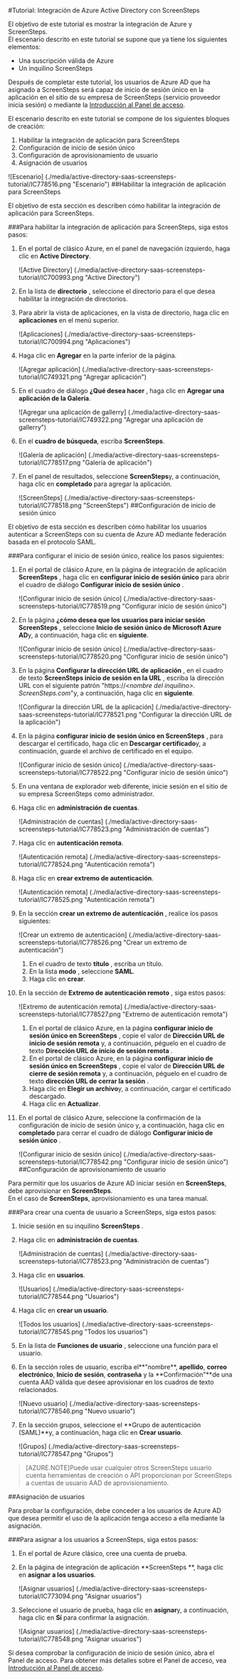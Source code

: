 <properties 
    pageTitle="Tutorial: Integración de Azure Active Directory con ScreenSteps | Microsoft Azure" 
    description="Aprenda a usar ScreenSteps con Azure Active Directory para habilitar el inicio de sesión único, aprovisionamiento automatizado y mucho más." 
    services="active-directory" 
    authors="jeevansd"  
    documentationCenter="na" 
    manager="femila"/>
<tags 
    ms.service="active-directory" 
    ms.devlang="na" 
    ms.topic="article" 
    ms.tgt_pltfrm="na" 
    ms.workload="identity" 
    ms.date="09/26/2016" 
    ms.author="jeedes" />

#<a name="tutorial-azure-active-directory-integration-with-screensteps"></a>Tutorial: Integración de Azure Active Directory con ScreenSteps
  
El objetivo de este tutorial es mostrar la integración de Azure y ScreenSteps.  
El escenario descrito en este tutorial se supone que ya tiene los siguientes elementos:

-   Una suscripción válida de Azure
-   Un inquilino ScreenSteps
  
Después de completar este tutorial, los usuarios de Azure AD que ha asignado a ScreenSteps será capaz de inicio de sesión único en la aplicación en el sitio de su empresa de ScreenSteps (servicio proveedor inicia sesión) o mediante la [Introducción al Panel de acceso](active-directory-saas-access-panel-introduction.md).
  
El escenario descrito en este tutorial se compone de los siguientes bloques de creación:

1.  Habilitar la integración de aplicación para ScreenSteps
2.  Configuración de inicio de sesión único
3.  Configuración de aprovisionamiento de usuario
4.  Asignación de usuarios

![Escenario] (./media/active-directory-saas-screensteps-tutorial/IC778516.png "Escenario")
##<a name="enabling-the-application-integration-for-screensteps"></a>Habilitar la integración de aplicación para ScreenSteps
  
El objetivo de esta sección es describen cómo habilitar la integración de aplicación para ScreenSteps.

###<a name="to-enable-the-application-integration-for-screensteps-perform-the-following-steps"></a>Para habilitar la integración de aplicación para ScreenSteps, siga estos pasos:

1.  En el portal de clásico Azure, en el panel de navegación izquierdo, haga clic en **Active Directory**.

    ![Active Directory] (./media/active-directory-saas-screensteps-tutorial/IC700993.png "Active Directory")

2.  En la lista de **directorio** , seleccione el directorio para el que desea habilitar la integración de directorios.

3.  Para abrir la vista de aplicaciones, en la vista de directorio, haga clic en **aplicaciones** en el menú superior.

    ![Aplicaciones] (./media/active-directory-saas-screensteps-tutorial/IC700994.png "Aplicaciones")

4.  Haga clic en **Agregar** en la parte inferior de la página.

    ![Agregar aplicación] (./media/active-directory-saas-screensteps-tutorial/IC749321.png "Agregar aplicación")

5.  En el cuadro de diálogo **¿Qué desea hacer** , haga clic en **Agregar una aplicación de la Galería**.

    ![Agregar una aplicación de gallerry] (./media/active-directory-saas-screensteps-tutorial/IC749322.png "Agregar una aplicación de gallerry")

6.  En el **cuadro de búsqueda**, escriba **ScreenSteps**.

    ![Galería de aplicación] (./media/active-directory-saas-screensteps-tutorial/IC778517.png "Galería de aplicación")

7.  En el panel de resultados, seleccione **ScreenSteps**y, a continuación, haga clic en **completado** para agregar la aplicación.

    ![ScreenSteps] (./media/active-directory-saas-screensteps-tutorial/IC778518.png "ScreenSteps")
##<a name="configuring-single-sign-on"></a>Configuración de inicio de sesión único
  
El objetivo de esta sección es describen cómo habilitar los usuarios autenticar a ScreenSteps con su cuenta de Azure AD mediante federación basada en el protocolo SAML.

###<a name="to-configure-single-sign-on-perform-the-following-steps"></a>Para configurar el inicio de sesión único, realice los pasos siguientes:

1.  En el portal de clásico Azure, en la página de integración de aplicación **ScreenSteps** , haga clic en **configurar inicio de sesión único** para abrir el cuadro de diálogo **Configurar inicio de sesión único** .

    ![Configurar inicio de sesión único] (./media/active-directory-saas-screensteps-tutorial/IC778519.png "Configurar inicio de sesión único")

2.  En la página **¿cómo desea que los usuarios para iniciar sesión ScreenSteps** , seleccione **Inicio de sesión único de Microsoft Azure AD**y, a continuación, haga clic en **siguiente**.

    ![Configurar inicio de sesión único] (./media/active-directory-saas-screensteps-tutorial/IC778520.png "Configurar inicio de sesión único")

3.  En la página **Configurar la dirección URL de aplicación** , en el cuadro de texto **ScreenSteps inicio de sesión en la URL** , escriba la dirección URL con el siguiente patrón "https://*\<nombre del inquilino\>. ScreenSteps.com*"y, a continuación, haga clic en **siguiente**.

    ![Configurar la dirección URL de la aplicación] (./media/active-directory-saas-screensteps-tutorial/IC778521.png "Configurar la dirección URL de la aplicación")

4.  En la página **configurar inicio de sesión único en ScreenSteps** , para descargar el certificado, haga clic en **Descargar certificado**y, a continuación, guarde el archivo de certificado en el equipo.

    ![Configurar inicio de sesión único] (./media/active-directory-saas-screensteps-tutorial/IC778522.png "Configurar inicio de sesión único")

5.  En una ventana de explorador web diferente, inicie sesión en el sitio de su empresa ScreenSteps como administrador.

6.  Haga clic en **administración de cuentas**.

    ![Administración de cuentas] (./media/active-directory-saas-screensteps-tutorial/IC778523.png "Administración de cuentas")

7.  Haga clic en **autenticación remota**.

    ![Autenticación remota] (./media/active-directory-saas-screensteps-tutorial/IC778524.png "Autenticación remota")

8.  Haga clic en **crear extremo de autenticación**.

    ![Autenticación remota] (./media/active-directory-saas-screensteps-tutorial/IC778525.png "Autenticación remota")

9.  En la sección **crear un extremo de autenticación** , realice los pasos siguientes:

    ![Crear un extremo de autenticación] (./media/active-directory-saas-screensteps-tutorial/IC778526.png "Crear un extremo de autenticación")

    1.  En el cuadro de texto **título** , escriba un título.
    2.  En la lista **modo** , seleccione **SAML**.
    3.  Haga clic en **crear**.

10. En la sección de **Extremo de autenticación remoto** , siga estos pasos:

    ![Extremo de autenticación remota] (./media/active-directory-saas-screensteps-tutorial/IC778527.png "Extremo de autenticación remota")

    1.  En el portal de clásico Azure, en la página **configurar inicio de sesión único en ScreenSteps** , copie el valor de **Dirección URL de inicio de sesión remota** y, a continuación, péguelo en el cuadro de texto **Dirección URL de inicio de sesión remota** .
    2.  En el portal de clásico Azure, en la página **configurar inicio de sesión único en ScreenSteps** , copie el valor de **Dirección URL de cierre de sesión remota** y, a continuación, péguelo en el cuadro de texto **dirección URL de cerrar la sesión** .
    3.  Haga clic en **Elegir un archivo**y, a continuación, cargar el certificado descargado.
    4.  Haga clic en **Actualizar**.

11. En el portal de clásico Azure, seleccione la confirmación de la configuración de inicio de sesión único y, a continuación, haga clic en **completado** para cerrar el cuadro de diálogo **Configurar inicio de sesión único** .

    ![Configurar inicio de sesión único] (./media/active-directory-saas-screensteps-tutorial/IC778542.png "Configurar inicio de sesión único")
##<a name="configuring-user-provisioning"></a>Configuración de aprovisionamiento de usuario
  
Para permitir que los usuarios de Azure AD iniciar sesión en **ScreenSteps**, debe aprovisionar en **ScreenSteps**.  
En el caso de **ScreenSteps**, aprovisionamiento es una tarea manual.

###<a name="to-provision-a-user-account-to-screensteps-perform-the-following-steps"></a>Para crear una cuenta de usuario a ScreenSteps, siga estos pasos:

1.  Inicie sesión en su inquilino **ScreenSteps** .

2.  Haga clic en **administración de cuentas**.

    ![Administración de cuentas] (./media/active-directory-saas-screensteps-tutorial/IC778523.png "Administración de cuentas")

3.  Haga clic en **usuarios**.

    ![Usuarios] (./media/active-directory-saas-screensteps-tutorial/IC778544.png "Usuarios")

4.  Haga clic en **crear un usuario**.

    ![Todos los usuarios] (./media/active-directory-saas-screensteps-tutorial/IC778545.png "Todos los usuarios")

5.  En la lista de **Funciones de usuario** , seleccione una función para el usuario.

6.  En la sección roles de usuario, escriba el**"nombre**, **apellido**, **correo electrónico**, **Inicio de sesión**, **contraseña** y la **Confirmación"**de una cuenta AAD válida que desee aprovisionar en los cuadros de texto relacionados.

    ![Nuevo usuario] (./media/active-directory-saas-screensteps-tutorial/IC778546.png "Nuevo usuario")

7.  En la sección grupos, seleccione el **Grupo de autenticación (SAML)**y, a continuación, haga clic en **Crear usuario**.

    ![Grupos] (./media/active-directory-saas-screensteps-tutorial/IC778547.png "Grupos")

>[AZURE.NOTE]Puede usar cualquier otros ScreenSteps usuario cuenta herramientas de creación o API proporcionan por ScreenSteps a cuentas de usuario AAD de aprovisionamiento.

##<a name="assigning-users"></a>Asignación de usuarios
  
Para probar la configuración, debe conceder a los usuarios de Azure AD que desea permitir el uso de la aplicación tenga acceso a ella mediante la asignación.

###<a name="to-assign-users-to-screensteps-perform-the-following-steps"></a>Para asignar a los usuarios a ScreenSteps, siga estos pasos:

1.  En el portal de Azure clásico, cree una cuenta de prueba.

2.  En la página de integración de aplicación **ScreenSteps **, haga clic en **asignar a los usuarios**.

    ![Asignar usuarios] (./media/active-directory-saas-screensteps-tutorial/IC773094.png "Asignar usuarios")

3.  Seleccione el usuario de prueba, haga clic en **asignar**y, a continuación, haga clic en **Sí** para confirmar la asignación.

    ![Asignar usuarios] (./media/active-directory-saas-screensteps-tutorial/IC778548.png "Asignar usuarios")
  
Si desea comprobar la configuración de inicio de sesión único, abra el Panel de acceso. Para obtener más detalles sobre el Panel de acceso, vea [Introducción al Panel de acceso](active-directory-saas-access-panel-introduction.md).